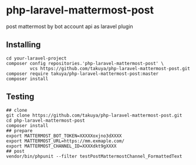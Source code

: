 # php-laravel-mattermost-post
post mattermost by bot account api as laravel plugin


## Installing 
```shell
cd your-laravel-project
composer config repositories.'php-laravel-mattermost-post' \
         vcs https://github.com/takuya/php-laravel-mattermost-post.git  
composer require takuya/php-laravel-mattermost-post:master
composer install 

```

## Testing
```shell
## clone 
git clone https://github.com/takuya/php-laravel-mattermost-post.git
cd php-laravel-mattermost-post
composer install
## prepare 
export MATTERMOST_BOT_TOKEN=XXXXXoxjno3dXXXX
export MATTERMOST_URL=https://mm.exmaple.com/
export MATTERMOST_CHANNEL_ID=XXXXdkt9gXXXX
## post 
vendor/bin/phpunit --filter testPostMattermostChannel_FormattedText
```